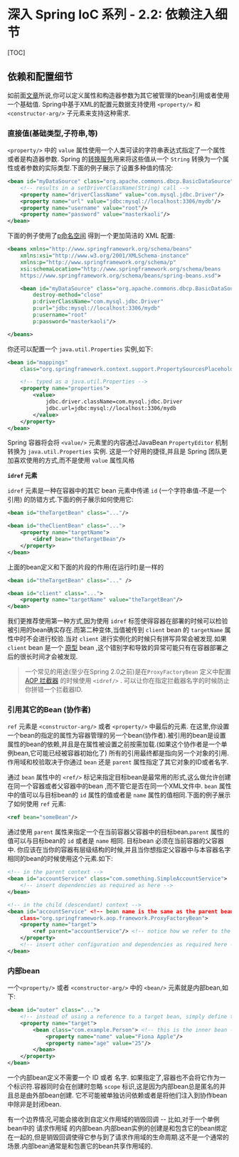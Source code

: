 

# 深入 Spring IoC 系列 - 2.2: 依赖注入细节



[TOC]



## 依赖和配置细节

如前面[文章](https://docs.spring.io/spring/docs/5.2.6.RELEASE/spring-framework-reference/core.html#beans-factory-collaborators)所说,你可以定义属性和构造器参数为其它被管理的bean引用或者使用一个基础值. Spring中基于XML的配置元数据支持使用 `<property/>` 和 `<constructor-arg/>` 子元素来支持这种需求.



### 直接值(基础类型,子符串,等) 

`<property/>` 中的 `value` 属性使用一个人类可读的字符串表达式指定了一个属性或者是构造器参数. Spring 的[转换服务](https://docs.spring.io/spring/docs/5.2.6.RELEASE/spring-framework-reference/core.html#core-convert-ConversionService-API)用来将这些值从一个 `String` 转换为一个属性或者参数的实际类型.下面的例子展示了设置多种值的情况:

```xml
<bean id="myDataSource" class="org.apache.commons.dbcp.BasicDataSource" destroy-method="close">
    <!-- results in a setDriverClassName(String) call -->
    <property name="driverClassName" value="com.mysql.jdbc.Driver"/>
    <property name="url" value="jdbc:mysql://localhost:3306/mydb"/>
    <property name="username" value="root"/>
    <property name="password" value="masterkaoli"/>
</bean>
```

下面的例子使用了[p命名空间](https://docs.spring.io/spring/docs/5.2.6.RELEASE/spring-framework-reference/core.html#beans-p-namespace) 得到一个更加简洁的 XML 配置:

```xml
<beans xmlns="http://www.springframework.org/schema/beans"
    xmlns:xsi="http://www.w3.org/2001/XMLSchema-instance"
    xmlns:p="http://www.springframework.org/schema/p"
    xsi:schemaLocation="http://www.springframework.org/schema/beans
    https://www.springframework.org/schema/beans/spring-beans.xsd">

    <bean id="myDataSource" class="org.apache.commons.dbcp.BasicDataSource"
        destroy-method="close"
        p:driverClassName="com.mysql.jdbc.Driver"
        p:url="jdbc:mysql://localhost:3306/mydb"
        p:username="root"
        p:password="masterkaoli"/>

</beans>
```

你还可以配置一个 `java.util.Properties` 实例,如下:

```xml
<bean id="mappings"
    class="org.springframework.context.support.PropertySourcesPlaceholderConfigurer">

    <!-- typed as a java.util.Properties -->
    <property name="properties">
        <value>
            jdbc.driver.className=com.mysql.jdbc.Driver
            jdbc.url=jdbc:mysql://localhost:3306/mydb
        </value>
    </property>
</bean>
```

Spring 容器将会将 `<value/>` 元素里的内容通过JavaBean `PropertyEditor` 机制转换为 `java.util.Properties` 实例. 这是一个好用的捷径,并且是 Spring 团队更加喜欢使用的方式,而不是使用 `value` 属性风格



**`idref` 元素**

`idref` 元素是一种在容器中的其它 bean 元素中传递 `id` (一个字符串值-不是一个引用) 的防错方式.下面的例子展示如何使用它:

```xml
<bean id="theTargetBean" class="..."/>

<bean id="theClientBean" class="...">
    <property name="targetName">
        <idref bean="theTargetBean"/>
    </property>
</bean>
```

上面的bean定义和下面的片段的作用(在运行时)是一样的

```xml
<bean id="theTargetBean" class="..." />

<bean id="client" class="...">
    <property name="targetName" value="theTargetBean"/>
</bean>
```

我们更推荐使用第一种方式,因为使用 `idref` 标签使得容器在部署的时候可以检验被引用的bean确实存在.而第二种变体,当值被传到 `client` bean 的 `targetName` 属性中时不会进行校验.当对 `client` 进行实例化的时候只有拼写异常会被发现.如果 `client` bean 是一个 [原型](https://docs.spring.io/spring/docs/5.2.6.RELEASE/spring-framework-reference/core.html#beans-factory-scopes) bean ,这个错别字和导致的异常可能只有在容器部署之后的很长时间才会被发现.

> 一个常见的用途(至少在Spring 2.0之前)是在`ProxyFactoryBean` 定义中配置 [AOP 拦截器](https://docs.spring.io/spring/docs/5.2.6.RELEASE/spring-framework-reference/core.html#aop-pfb-1) 的时候使用 `<idref/>` . 可以让你在指定拦截器名字的时候防止你拼错一个拦截器ID.



### 引用其它的Bean (协作者)

`ref` 元素是 `<constructor-arg/>` 或者 `<property/>` 中最后的元素. 在这里,你设置一个bean的指定的属性为容器管理的另一个bean(协作者).被引用的bean是设置属性的bean的依赖,并且是在属性被设置之前按需加载.(如果这个协作者是一个单例bean,它可能已经被容器初始化了) 所有的引用最终都是指向另一个对象的引用.作用域和校验取决于你通过 `bean` 还是 `parent` 属性指定了其它对象的ID或者名字.

通过 `bean` 属性中的 `<ref/>` 标记来指定目标bean是最常用的形式,这么做允许创建在同一个容器或者父容器中的bean ,而不管它是否在同一个XML文件中. `bean` 属性中的值可以与目标bean的 `id` 属性的值或者是 `name` 属性的值相同.下面的例子展示了如何使用 `ref` 元素:

```xml
<ref bean="someBean"/>
```

通过使用 `parent` 属性来指定一个在当前容器父容器中的目标bean.`parent` 属性的值可以与目标bean的 `id` 或者是 `name` 相同. 目标bean 必须在当前容器的父容器中. 你应该在当你的容器有层级结构的时候,并且当你想指定父容器中与本容器名字相同的bean的时候使用这个元素.如下:

```xml
<!-- in the parent context -->
<bean id="accountService" class="com.something.SimpleAccountService">
    <!-- insert dependencies as required as here -->
</bean>
```

```xml
<!-- in the child (descendant) context -->
<bean id="accountService" <!-- bean name is the same as the parent bean -->
    class="org.springframework.aop.framework.ProxyFactoryBean">
    <property name="target">
        <ref parent="accountService"/> <!-- notice how we refer to the parent bean -->
    </property>
    <!-- insert other configuration and dependencies as required here -->
</bean>
```



### 内部bean

一个`<property/>` 或者 `<constructor-arg/>` 中的 `<bean/>` 元素就是内部bean,如下:

```xml
<bean id="outer" class="...">
    <!-- instead of using a reference to a target bean, simply define the target bean inline -->
    <property name="target">
        <bean class="com.example.Person"> <!-- this is the inner bean -->
            <property name="name" value="Fiona Apple"/>
            <property name="age" value="25"/>
        </bean>
    </property>
</bean>
```

一个内部bean定义不需要一个 ID 或者 名字. 如果指定了,容器也不会将它作为一个标识符.容器同时会在创建时忽略 `scope` 标识,这是因为内部bean总是匿名的并且总是由外部bean创建. 它不可能被单独访问依赖或者是将他们注入到协作bean中除非是封闭bean.

有一个边界情况,可能会接收到自定义作用域的销毁回调 -- 比如,对于一个单例bean中的 请求作用域 的内部bean.内部bean实例的创建是和包含它的bean绑定在一起的,但是销毁回调使得它参与到了请求作用域的生命周期.这不是一个通常的场景.内部bean通常是和包裹它的bean共享作用域的.

























